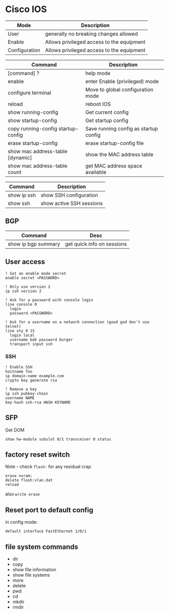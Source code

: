# Cisco IOS

Mode          | Description
---           | ---
User          | generally no breaking changes allowed
Enable        | Allows privileged access to the equipment
Configuration | Allows privileged access to the equipment

Command                            | Description
---                                | ---
[command] ?                        | help mode
enable                             | enter Enable (privileged) mode
configure terminal                 | Move to global configuration mode
reload                             | reboot IOS
show running-config                | Get current config
show startup-config                | Get startup config
copy running-config startup-config | Save running config as startup config
erase startup-config               | erase startup-config file
show mac address-table [dynamic]   | show the MAC address table
show mac address-table count       | get MAC address space available

Command     | Description
---         | ---
show ip ssh | show SSH configuration
show ssh    | show active SSH sessions

## BGP

Command             | Desc
---                 | ---
show ip bgp summary | get quick info on sessions

## User access

```ios
! Set an enable mode secret
enable secret <PASSWORD>

! Only use version 2
ip ssh version 2

! Ask for a password with console login
line console 0
  login
  password <PASSWORD>

! Ask for a username on a network connection (good god don't use telnet)
line vty 0 15
  login local
  username bob password burger
  transport input ssh
 ```

### SSH

```
! Enable SSH
hostname foo
ip domain-name example.com
crypto key generate rsa

! Remove a key
ip ssh pubkey-chain
username NAME
key-hash ssh-rsa HASH KEYNAME
```

## SFP

Get DOM

```
show hw-module subslot 0/1 transceiver 0 status
```

## factory reset switch

Note - check `flash:` for any residual crap

```
erase nvram:
delete flash:vlan.dat
reload
```

also `write erase`

## Reset port to default config

in config mode:

```
default interface FastEthernet 1/0/1
```

## file system commands

* dir
* copy
* show file information
* show file systems
* more
* delete
* pwd
* cd
* mkdir
* rmdir
